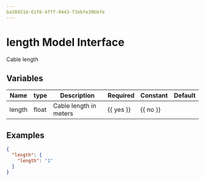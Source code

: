 ```yaml
---
ba30451d-61f6-4fff-9443-f3ebfe30bbfe
---
```


# length Model Interface

Cable length

## Variables

| Name   | type   | Description            | Required         | Constant         | Default   |
| ------ | ------ | ---------------------- | ---------------- | ---------------- | --------- |
| length | float  | Cable length in meters | {{ yes }} | {{ no }} |           |



## Examples

```json
{
  "length": {
    "length": "1"
  }
}
```
